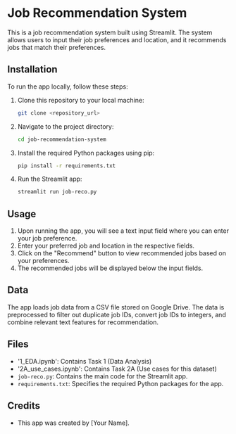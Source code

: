 # Job Recommendation System

This is a job recommendation system built using Streamlit. The system allows users to input their job preferences and location, and it recommends jobs that match their preferences.

## Installation

To run the app locally, follow these steps:

1. Clone this repository to your local machine:

    ```bash
    git clone <repository_url>
    ```

2. Navigate to the project directory:

    ```bash
    cd job-recommendation-system
    ```

3. Install the required Python packages using pip:

    ```bash
    pip install -r requirements.txt
    ```

4. Run the Streamlit app:

    ```bash
    streamlit run job-reco.py
    ```

## Usage

1. Upon running the app, you will see a text input field where you can enter your job preference.
2. Enter your preferred job and location in the respective fields.
3. Click on the "Recommend" button to view recommended jobs based on your preferences.
4. The recommended jobs will be displayed below the input fields.

## Data

The app loads job data from a CSV file stored on Google Drive. The data is preprocessed to filter out duplicate job IDs, convert job IDs to integers, and combine relevant text features for recommendation.

## Files

- '1_EDA.ipynb': Contains Task 1 (Data Analysis)
- '2A_use_cases.ipynb': Contains Task 2A (Use cases for this dataset)
- `job-reco.py`: Contains the main code for the Streamlit app.
- `requirements.txt`: Specifies the required Python packages for the app.

## Credits

- This app was created by [Your Name].

